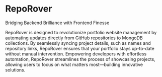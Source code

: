 # RepoRover
Bridging Backend Brilliance with Frontend Finesse 

RepoRover is designed to revolutionize portfolio website management by automating updates directly from GitHub repositories to MongoDB collections. By seamlessly syncing project details, such as names and repository links, RepoRover ensures that your portfolio stays up-to-date without manual intervention. Empowering developers with effortless automation, RepoRover streamlines the process of showcasing projects, allowing users to focus on what matters most—building innovative solutions.
